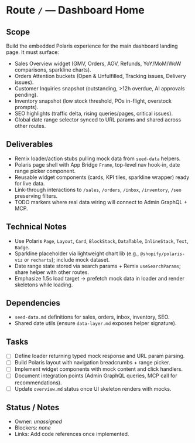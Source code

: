 # Route `/` — Dashboard Home

## Scope
Build the embedded Polaris experience for the main dashboard landing page. It must surface:
- Sales Overview widget (GMV, Orders, AOV, Refunds, YoY/MoM/WoW comparisons, sparkline charts).
- Orders Attention buckets (Open & Unfulfilled, Tracking issues, Delivery issues).
- Customer Inquiries snapshot (outstanding, >12h overdue, AI approvals pending).
- Inventory snapshot (low stock threshold, POs in-flight, overstock prompts).
- SEO highlights (traffic delta, rising queries/pages, critical issues).
- Global date range selector synced to URL params and shared across other routes.

## Deliverables
- Remix loader/action stubs pulling mock data from `seed-data` helpers.
- Polaris page shell with App Bridge `Frame`, top-level nav hook-in, date range picker component.
- Reusable widget components (cards, KPI tiles, sparkline wrapper) ready for live data.
- Link-through interactions to `/sales`, `/orders`, `/inbox`, `/inventory`, `/seo` preserving filters.
- TODO markers where real data wiring will connect to Admin GraphQL + MCP.

## Technical Notes
- Use Polaris `Page`, `Layout`, `Card`, `BlockStack`, `DataTable`, `InlineStack`, `Text`, `Badge`.
- Sparkline placeholder via lightweight chart lib (e.g., `@shopify/polaris-viz` or `recharts`); include mock dataset.
- Date range state stored via search params + Remix `useSearchParams`; share helper with other routes.
- Emphasize 1.5s load target → prefetch mock data in loader and render skeletons while loading.

## Dependencies
- `seed-data.md` definitions for sales, orders, inbox, inventory, SEO.
- Shared date utils (ensure `data-layer.md` exposes helper signature).

## Tasks
- [ ] Define loader returning typed mock response and URL param parsing.
- [ ] Build Polaris layout with navigation breadcrumbs + range picker.
- [ ] Implement widget components with mock content and click handlers.
- [ ] Document integration points (Admin GraphQL queries, MCP call for recommendations).
- [ ] Update `overview.md` status once UI skeleton renders with mocks.

## Status / Notes
- Owner: _unassigned_
- Blockers: _none_
- Links: Add code references once implemented.
